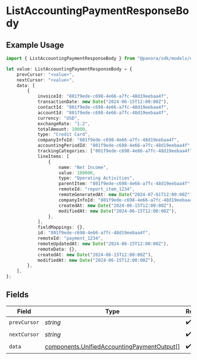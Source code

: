 # ListAccountingPaymentResponseBody

## Example Usage

```typescript
import { ListAccountingPaymentResponseBody } from "@panora/sdk/models/operations";

let value: ListAccountingPaymentResponseBody = {
    prevCursor: "<value>",
    nextCursor: "<value>",
    data: [
        {
            invoiceId: "801f9ede-c698-4e66-a7fc-48d19eebaa4f",
            transactionDate: new Date("2024-06-15T12:00:00Z"),
            contactId: "801f9ede-c698-4e66-a7fc-48d19eebaa4f",
            accountId: "801f9ede-c698-4e66-a7fc-48d19eebaa4f",
            currency: "USD",
            exchangeRate: "1.2",
            totalAmount: 10000,
            type: "Credit Card",
            companyInfoId: "801f9ede-c698-4e66-a7fc-48d19eebaa4f",
            accountingPeriodId: "801f9ede-c698-4e66-a7fc-48d19eebaa4f",
            trackingCategories: ["801f9ede-c698-4e66-a7fc-48d19eebaa4f"],
            lineItems: [
                {
                    name: "Net Income",
                    value: 100000,
                    type: "Operating Activities",
                    parentItem: "801f9ede-c698-4e66-a7fc-48d19eebaa4f",
                    remoteId: "report_item_1234",
                    remoteGeneratedAt: new Date("2024-07-01T12:00:00Z"),
                    companyInfoId: "801f9ede-c698-4e66-a7fc-48d19eebaa4f",
                    createdAt: new Date("2024-06-15T12:00:00Z"),
                    modifiedAt: new Date("2024-06-15T12:00:00Z"),
                },
            ],
            fieldMappings: {},
            id: "801f9ede-c698-4e66-a7fc-48d19eebaa4f",
            remoteId: "payment_1234",
            remoteUpdatedAt: new Date("2024-06-15T12:00:00Z"),
            remoteData: {},
            createdAt: new Date("2024-06-15T12:00:00Z"),
            modifiedAt: new Date("2024-06-15T12:00:00Z"),
        },
    ],
};
```

## Fields

| Field                                                                                                    | Type                                                                                                     | Required                                                                                                 | Description                                                                                              |
| -------------------------------------------------------------------------------------------------------- | -------------------------------------------------------------------------------------------------------- | -------------------------------------------------------------------------------------------------------- | -------------------------------------------------------------------------------------------------------- |
| `prevCursor`                                                                                             | *string*                                                                                                 | :heavy_check_mark:                                                                                       | N/A                                                                                                      |
| `nextCursor`                                                                                             | *string*                                                                                                 | :heavy_check_mark:                                                                                       | N/A                                                                                                      |
| `data`                                                                                                   | [components.UnifiedAccountingPaymentOutput](../../models/components/unifiedaccountingpaymentoutput.md)[] | :heavy_check_mark:                                                                                       | N/A                                                                                                      |